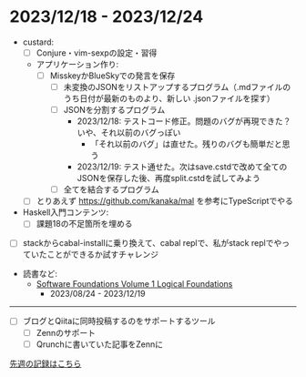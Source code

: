 # 2023/12/18 - 2023/12/24

- custard:
    - [ ] Conjure・vim-sexpの設定・習得
    - アプリケーション作り:
        - [ ] MisskeyかBlueSkyでの発言を保存
            - [ ] 未変換のJSONをリストアップするプログラム（.mdファイルのうち日付が最新のものより、新しい .jsonファイルを探す）
            - [ ] JSONを分割するプログラム
                - 2023/12/18: テストコード修正。問題のバグが再現できた？いや、それ以前のバグっぽい
                    - 「それ以前のバグ」は直せた。残りのバグも簡単だと思う
                - 2023/12/19: テスト通せた。次はsave.cstdで改めて全てのJSONを保存した後、再度split.cstdを試してみよう
            - [ ] 全てを結合するプログラム
    - [ ] とりあえず <https://github.com/kanaka/mal> を参考にTypeScriptでやる
- Haskell入門コンテンツ:
    - [ ] 課題18の不足箇所を埋める
- [ ] stackからcabal-installに乗り換えて、cabal replで、私がstack replでやっていたことができるか試すチャレンジ
- 読書など:
    - [Software Foundations Volume 1 Logical Foundations](https://softwarefoundations.cis.upenn.edu/lf-current/index.html)
        - 2023/08/24 - 2023/12/19

------

- [ ] ブログとQiitaに同時投稿するのをサポートするツール
    - [ ] Zennのサポート
    - [ ] Qrunchに書いていた記事をZennに

[先週の記録はこちら](https://github.com/igrep/daily-commits/blob/f18fc49dccc543e833957befc72cd122d3ac3328/yesterday.md)
